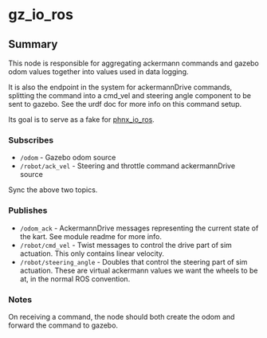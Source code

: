 # gz_io_ros

## Summary

This node is responsible for aggregating ackermann commands and gazebo odom values together into values used in
data logging. 

It is also the endpoint in the system for ackermannDrive commands, splitting the command into a cmd_vel and steering angle
component to be sent to gazebo. See the urdf doc for more info on this command setup.

Its goal is to serve as a fake for [phnx_io_ros](phnx_io_ros.md).

### Subscribes

- `/odom` - Gazebo odom source
- `/robot/ack_vel` - Steering and throttle command ackermannDrive source

Sync the above two topics.

### Publishes

- `/odom_ack` - AckermannDrive messages representing the current state of the kart. See module readme for more info.
- `/robot/cmd_vel` - Twist messages to control the drive part of sim actuation. This only contains linear velocity.
- `/robot/steering_angle` - Doubles that control the steering part of sim actuation. These are virtual ackermann values we want the wheels to be at, in the normal ROS convention.

### Notes

On receiving a command, the node should both create the odom and forward the command to gazebo.
